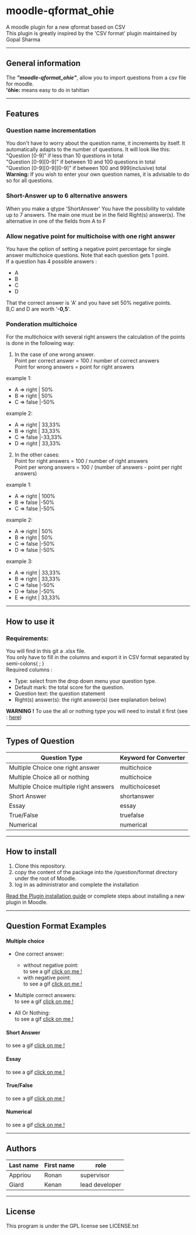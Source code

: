 # moodle-qformat_ohie
A moodle plugin for a new qformat based on CSV  
This plugin is greatly inspired by the 'CSV format' plugin maintained by Gopal Sharma

-----------------

## General information

The **_"moodle-qformat_ohie"_**, allow you to import questions from a csv file for moodle.  
**'ōhie:** means easy to do in tahitian

-----------------
## Features
### Question name incrementation
You don't have to worry about the question name, it increments by itself.
It automatically adapts to the number of questions.
It will look like this:  
"Question [0-9]" if less than 10 questions in total  
"Question [0-9][0-9]" if between 10 and 100 questions in total  
"Question [0-9][0-9][0-9]" if between 100 and 999(inclusive) total  
**Warning:** If you wish to enter your own question names, it is advisable to do so for all questions.

### Short-Answer up to 6 alternative answers
When you make a qtype 'ShortAnswer' You have the possibility to validate up to 7 answers.
The main one must be in the field Right(s) answer(s).
The alternative in one of the fields from A to F

### Allow negative point for multichoise with one right answer
You have the option of setting a negative point percentage for single answer multichoice questions.
Note that each question gets 1 point.  
If a question has 4 possible answers : 
- A
- B
- C
- D  

That the correct answer is 'A' and you have set 50% negative points.  
B,C and D are worth '**-0,5**'.

### Ponderation multichoice
For the multichoice with several right answers the calculation of the points is done in the following way:  
1. In the case of one wrong answer.  
Point per correct answer = 100 / number of correct answers  
Point for wrong answers = point for right answers

example 1:
- A => right | 50%
- B => right | 50%
- C => false |-50%

example 2: 
- A => right | 33,33%
- B => right | 33,33%
- C => false |-33,33%
- D => right | 33,33%
2. In the other cases:  
Point for right answers = 100 / number of right answers  
Point per wrong answers = 100 / (number of answers - point per right answers)

example 1:  
- A => right | 100%
- B => false |-50%
- C => false |-50%

example 2:  
- A => right | 50%
- B => right | 50%
- C => false |-50%
- D => false |-50%

example 3:  
- A => right | 33,33%
- B => right | 33,33%
- C => false |-50%
- D => false |-50%
- E => right | 33,33%

-----------------
## How to use it

### Requirements:

You will find in this git a .xlsx file.  
You only have to fill in the columns and export it in CSV format separated by semi-colons( ; )  
Required columns : 
- Type: select from the drop down menu your question type.
- Default mark: the total score for the question.
- Question text: the question statement
- Right(s) answer(s): the right answer(s) (see explanation below)


**WARNING !** To use the all or nothing type you will need to install it first (see : <a href="https://moodle.org/plugins/qtype_multichoiceset">here</a>)


-----------------

## Types of Question

|Question Type 	|Keyword for Converter
|------------ |----------
|Multiple Choice one right answer 	|multichoice
|Multiple Choice all or nothing     |multichoice
|Multiple Choice multiple right answers |multichoiceset
|Short Answer 	|shortanswer
|Essay 	|essay
|True/False 	|truefalse
|Numerical 	|numerical

-----------------

## How to install
1. Clone this repository.
2. copy the content of the package into the /question/format directory under the root of Moodle.
3. log in as administrator and complete the installation

<a href="https://docs.moodle.org/34/en/Installing_plugins">Read the Plugin installation guide</a> or complete steps about installing a new plugin in Moodle.

-----------------

## Question Format Examples

#### Multiple choice

- One correct answer: 
  - without negative point:  
to see a gif <a href="gif/MultichoiceOneRightAnswer.gif"> click on me !</a>
  - with negative point:  
to see a gif <a href="gif/MultichoiceOneRightAnswerNegativPoint.gif"> click on me !</a>

- Multiple correct answers:  
to see a gif <a href="gif/MultichoiceAllOrNothing.gif"> click on me !</a>

- All Or Nothing:  
to see a gif <a href="gif/MultichoiceAllOrNothing.gif"> click on me !</a>

#### Short Answer
to see a gif <a href="gif/ShortAnswer.gif"> click on me !</a>

#### Essay
to see a gif <a href="gif/Essay.gif"> click on me !</a>

#### True/False
to see a gif <a href="gif/TrueFalse.gif"> click on me !</a>

#### Numerical
to see a gif <a href="gif/Numerical.gif"> click on me !</a>

-----------------

## Authors

| Last name     |    First name   |      role      
|  -----------  |   ------------  |    --------   
|   Appriou     |      Ronan      |   supervisor   
|   Giard       |      Kenan      | lead developer 

-----------------
## License
This program is under the GPL license see LICENSE.txt
